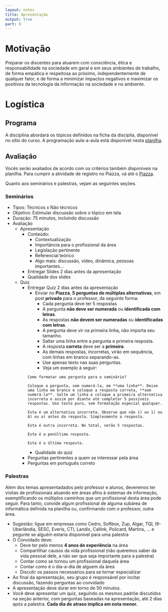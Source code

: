 ```yaml
---
layout: notes
title: Apresentação
output: true
part: 0 
---
```


# Motivação

Preparar os discentes para atuarem com consciência, ética e responsabilidade na sociedade em geral e em seus ambientes de trabalho, de forma empática e respeitosa ao próximo, independentemente de qualquer fator, e de forma a minimizar impactos negativos e maximizar os positivos da tecnologia da informação na sociedade e no ambiente.

# Logística

## Programa

A disciplina abordará os tópicos definidos na ficha da disciplia, disponível no sítio do curso.
A programação aula-a-aula está disponível nesta [planilha](https://drive.google.com/file/d/1UsDzikZHDv3Gv-7TC-mFZL3yL7BDZYAk/view?usp=sharing).

## Avaliação

Vocês serão avaliados de acordo com os critérios também disponíveis na planilha. Para cumprir a atividade de registro no Piazza, vá até o [Piazza](https://piazza.com/ufu.br/semester12020/gsi009).

Quanto aos seminários e palestras, vejam as seguintes seções.

### Seminários

* Tipos: Técnicos x Não técnicos
* Objetivo: Estimular discussão sobre o tópico em tela
* Duração: 75 minutos, incluindo discussão
* Avaliação
  * Apresentação
    * Conteúdo: 
      * Contextualização
      * Importância para o profissional da área
      * Legislação pertinente
      * Referencial teórico
      * Algo mais: discussão, vídeo, dinâmica, pessoas importantes...
    * Entregar Slides 2 dias antes da apresentação
    * Qualidade dos slides
  * Quiz
    * Entregar Quiz 2 dias antes da apresentação
      * Enviar no **Piazza**, **5 perguntas de múltiplas alternativas**, em post **privado** para o professor,  da seguinte forma:
        * Cada pergunta deve ter 5 respostas
        * A pergunta **não deve ser numerada** ou **identificada com letras**.
        * As respostas **não devem ser numeradas** ou **identificadas com letras**.
        * A pergunta deve vir na primeira linha, não importa seu tamanho.
        * Saltar uma linha entre a pergunta e primeira resposta.
        * A resposta **correta** deve ser a **primeira**.
        * As demais respostas, incorretas, virão em sequência, com linhas em branco separando-as.
        * Use apenas texto nas suas perguntas.
        * Veja um exemplo à seguir:
      ```
      Como formatar uma pergunta para o seminário?

      Coloque a pergunta, sem numerá-la, em **uma linha**. Deixe uma linha em branco e coloque a resposta correta, **sem numerá-la**. Salte um linha e coloque a primeira alternativa incorreta e assim por diante até completar 5 possíveis respostas. Use texto puro, sem formatação especial qualquer.

      Esta é um alternativa incorreta. Observe que não i) ou 1) ou A) ou a) antes da resposta. Simplesmente a resposta.

      Esta é outra incorreta. No total, serão 5 respostas.

      Esta é a penúltima resposta.

      Esta é a última resposta.
      ```
      * Qualidade do quiz
	* Perguntas pertinentes a quem se interessar pela área
	* Perguntas em português correto


### Palestras

Além dos temas apresentadados pelo professor e alunos, deveremos ter visitas de profissionais atuando em áreas afins à sistemas de informação, exemplificando os múltiplos caminhos que um profissional desta área pode seguir.
Para tanto, convide algum profissional de alguma subárea de informática definida na planilha ou, confirmando com o professor, outra área.
* Sugestão: ligue em empresas como Cedro, Softbox, Zup, Algar, TQI, I9-Uberlândia, SESC, Everis, CTI, Landix, Callink, Policard, Martins, ... e pegunte se alguém estaria disponível para uma palestra
* O Convidado deve:
  * Deve ter pelo menos **4 anos de experiência** na área
  * Compartilhar causos da vida profissional (não queremos saber da vida pessoal dele, a não ser que seja importante para a palestra)
  * Contar como se tornou um profissional daquela área
  * Contar como é o dia-a-dia de alguem da área
  * Discutir os passos necessários para se tornar especializar
* Ao final da apresentação, seu grupo é responsável por incitar discussão, fazendo perguntas ao convidado
* A apresentação deve durar em torno de 50 minutos.
* Você deve apresentar um quiz, seguindo os mesmos padrõe discutidos na seção anterior, com perguntas baseadas na apresentação, até 2 dias após a palestra. **Cada dia de atraso implica em nota menor.**
